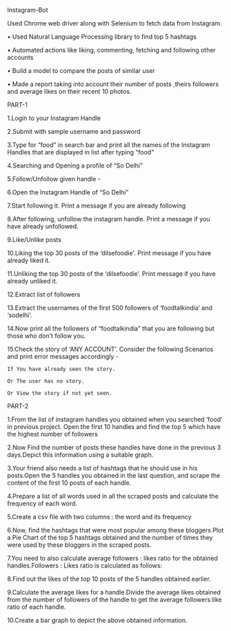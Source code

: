 Instagram-Bot

Used Chrome web driver along with Selenium to fetch data from Instagram.

• Used Natural Language Processing library to find top 5 hashtags

• Automated actions like liking, commenting, fetching and following other accounts

• Build a model to compare the posts of similar user

• Made a report taking into account their number of posts ,theirs followers and average likes on their recent 10 photos.




PART-1  

  1.Login to your Instagram Handle
  
  2.Submit with sample username and password
  
  3.Type for “food” in search bar and print all the names of the Instagram Handles that are displayed in list after typing “food”
  
  4.Searching and Opening a profile of “So Delhi” 
  
  5.Follow/Unfollow given handle - 
  
  6.Open the Instagram Handle of “So Delhi”
  
  7.Start following it. Print a message if you are already following
  
  8.After following, unfollow the instagram handle. Print a message if you have already unfollowed.
  
  9.Like/Unlike posts
  
  10.Liking the top 30 posts of the ‘dilsefoodie'. Print message if you have already liked it.
  
  11.Unliking the top 30 posts of the ‘dilsefoodie’. Print message if you have already unliked it.
  
  12.Extract list of followers
  
  13.Extract the usernames of the first 500 followers of ‘foodtalkindia’ and ‘sodelhi’.
  
  14.Now print all the followers of “foodtalkindia” that you are following but those who don’t follow you.
  
  15.Check the story of ‘ANY ACCOUNT’. Consider the following Scenarios and print error messages accordingly -
    
    If You have already seen the story.
    
    Or The user has no story.
    
    Or View the story if not yet seen.
    
    
PART-2  

  
  1.From the list of instagram handles you obtained when you searched ‘food’ in previous project. Open the first 10 handles and find the top 5 which have the       highest number of followers

  2.Now Find the number of posts these handles have done in the previous 3 days.Depict this information using a suitable graph.

  3.Your friend also needs a list of hashtags that he should use in his posts.Open the 5 handles you obtained in the last question, and scrape the content of the first 10 posts of each handle.

  4.Prepare a list of all words used in all the scraped posts and calculate the frequency of each word.

  5.Create a csv file with two columns : the word and its frequency

  6.Now, find the hashtags that were most popular among these bloggers.Plot a Pie Chart of the top 5 hashtags obtained and the number of times they were used by these bloggers in the scraped posts.

  7.You need to also calculate average followers : likes ratio for the obtained handles.Followers : Likes ratio is calculated as follows:

  8.Find out the likes of the top 10 posts of the 5 handles obtained earlier.

  9.Calculate the average likes for a handle.Divide the average likes obtained from the number of followers of the handle to get the average followers:like ratio of each handle.

  10.Create a bar graph to depict the above obtained information.


 
